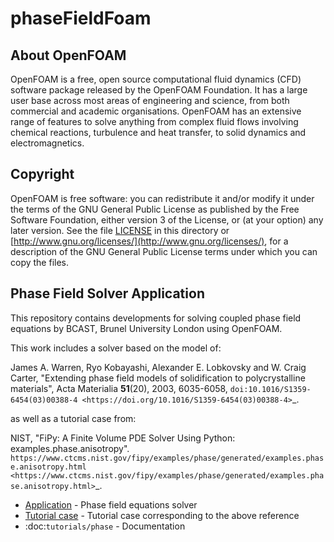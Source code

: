 phaseFieldFoam
==============

## About OpenFOAM  
  OpenFOAM is a free, open source computational fluid dynamics (CFD) software
  package released by the OpenFOAM Foundation. It has a large user base across
  most areas of engineering and science, from both commercial and academic
  organisations. OpenFOAM has an extensive range of features to solve anything
  from complex fluid flows involving chemical reactions, turbulence and heat
  transfer, to solid dynamics and electromagnetics.

## Copyright  
  OpenFOAM is free software: you can redistribute it and/or modify it under the
  terms of the GNU General Public License as published by the Free Software
  Foundation, either version 3 of the License, or (at your option) any later
  version.  See the file [LICENSE](LICENSE) in this directory or
  [http://www.gnu.org/licenses/](http://www.gnu.org/licenses/), for a description of the GNU General Public
  License terms under which you can copy the files.

## Phase Field Solver Application  
  This repository contains developments for solving coupled phase field equations by BCAST, Brunel University London using OpenFOAM.

  This work includes a solver based on the model of:

  James A. Warren, Ryo Kobayashi, Alexander E. Lobkovsky and W. Craig Carter,
  "Extending phase field models of solidification to polycrystalline materials", Acta Materialia **51**(20), 2003, 6035-6058, `doi:10.1016/S1359-6454(03)00388-4 <https://doi.org/10.1016/S1359-6454(03)00388-4>`_.

  as well as a tutorial case from:
  
  NIST, "FiPy: A Finite Volume PDE Solver Using Python: examples.phase.anisotropy". `https://www.ctcms.nist.gov/fipy/examples/phase/generated/examples.phase.anisotropy.html <https://www.ctcms.nist.gov/fipy/examples/phase/generated/examples.phase.anisotropy.html>`_.

  * [Application](applications/solvers/multiphase/phaseFieldFoam) - Phase field equations solver 
  * [Tutorial case](tutorials/multiphase/phaseFieldFoam/phase) - Tutorial case corresponding to the above reference 
  * :doc:`tutorials/phase` - Documentation
